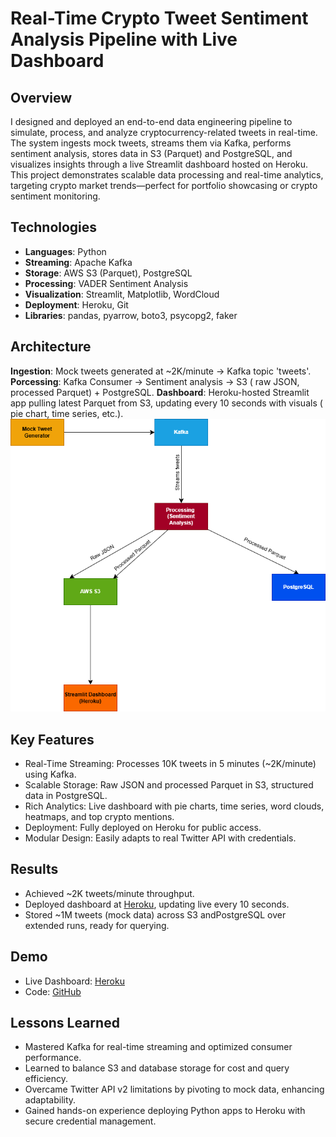 # Real-Time Crypto Tweet Sentiment Analysis Pipeline with Live Dashboard

## Overview
I designed and deployed an end-to-end data engineering pipeline to simulate, process, and analyze cryptocurrency-related tweets in real-time. The system ingests mock tweets, streams them via Kafka, performs sentiment analysis, stores data in S3 (Parquet) and PostgreSQL, and visualizes insights through a live Streamlit dashboard hosted on Heroku. This project demonstrates scalable data processing and real-time analytics, targeting crypto market trends—perfect for portfolio showcasing or crypto sentiment monitoring.

## Technologies
- **Languages**: Python
- **Streaming**: Apache Kafka
- **Storage**: AWS S3 (Parquet), PostgreSQL
- **Processing**: VADER Sentiment Analysis
- **Visualization**: Streamlit, Matplotlib, WordCloud
- **Deployment**: Heroku, Git
- **Libraries**: pandas, pyarrow, boto3, psycopg2, faker

## Architecture
**Ingestion**: Mock tweets generated at ~2K/minute -> Kafka topic 'tweets'.
**Porcessing**: Kafka Consumer -> Sentiment analysis -> S3 ( raw JSON, processed Parquet) + PostgreSQL.
**Dashboard**: Heroku-hosted Streamlit app pulling latest Parquet from S3, updating every 10 seconds with visuals ( pie chart, time series, etc.).
![Architecture](architecture.png)

## Key Features
- Real-Time Streaming: Processes 10K tweets in 5 minutes (~2K/minute) using Kafka.
- Scalable Storage: Raw JSON and processed Parquet in S3, structured data in PostgreSQL.
- Rich Analytics: Live dashboard with pie charts, time series, word clouds, heatmaps, and top crypto mentions.
- Deployment: Fully deployed on Heroku for public access.
- Modular Design: Easily adapts to real Twitter API with credentials.

## Results
- Achieved ~2K tweets/minute throughput.
- Deployed dashboard at [Heroku](https://twitter-sentiment-dashboard-2d515f0d9bc8.herokuapp.com/), updating live every 10 seconds.
- Stored ~1M tweets (mock data) across S3 andPostgreSQL over extended runs, ready for querying.

## Demo
- Live Dashboard: [Heroku](https://twitter-sentiment-dashboard-2d515f0d9bc8.herokuapp.com/)
- Code: [GitHub](https://github.com/deepaanna/twitter-sentiment-pipeline)

## Lessons Learned
- Mastered Kafka for real-time streaming and optimized consumer performance.
- Learned to balance S3 and database storage for cost and query efficiency.
- Overcame Twitter API v2 limitations by pivoting to mock data, enhancing adaptability.
- Gained hands-on experience deploying Python apps to Heroku with secure credential management.